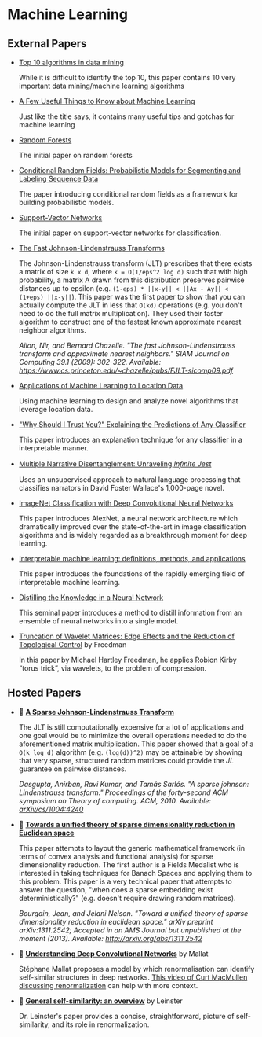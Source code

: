 # Machine Learning


## External Papers

* [Top 10 algorithms in data mining](http://www.cs.uvm.edu/~icdm/algorithms/10Algorithms-08.pdf)

  While it is difficult to identify the top 10, this paper contains 10 very important data mining/machine learning algorithms

* [A Few Useful Things to Know about Machine Learning](http://homes.cs.washington.edu/~pedrod/papers/cacm12.pdf)

  Just like the title says, it contains many useful tips and gotchas for machine learning
* [Random Forests](https://www.stat.berkeley.edu/~breiman/randomforest2001.pdf)

  The initial paper on random forests
* [Conditional Random Fields: Probabilistic Models for Segmenting and Labeling Sequence Data](http://repository.upenn.edu/cgi/viewcontent.cgi?article=1162&context=cis_papers)

  The paper introducing conditional random fields as a framework for building probabilistic models.
* [Support-Vector Networks](http://rd.springer.com/content/pdf/10.1007%2FBF00994018.pdf)

  The initial paper on support-vector networks for classification.

* [The Fast Johnson-Lindenstrauss Transforms](https://www.cs.princeton.edu/~chazelle/pubs/FJLT-sicomp09.pdf)

    The Johnson-Lindenstrauss transform (JLT) prescribes that there exists a matrix of size `k x d`, where `k = O(1/eps^2 log d)` such that with high probability, a matrix A drawn from this distribution preserves pairwise distances up to epsilon (e.g. `(1-eps) * ||x-y|| < ||Ax - Ay|| < (1+eps) ||x-y||`). This paper was the first paper to show that you can actually compute the JLT in less that `O(kd)` operations (e.g. you don't need to do the full matrix multiplication). They used their faster algorithm to construct one of the fastest known approximate nearest neighbor algorithms.

    *Ailon, Nir, and Bernard Chazelle. "The fast Johnson-Lindenstrauss transform and approximate nearest neighbors." SIAM Journal on Computing 39.1 (2009): 302-322. Available: https://www.cs.princeton.edu/~chazelle/pubs/FJLT-sicomp09.pdf*

* [Applications of Machine Learning to Location Data](http://www.berkkapicioglu.com/wp-content/uploads/2013/11/thesis_final.pdf) 

  Using machine learning to design and analyze novel algorithms that leverage location data.

* ["Why Should I Trust You?" Explaining the Predictions of Any Classifier](http://www.kdd.org/kdd2016/papers/files/rfp0573-ribeiroA.pdf)

  This paper introduces an explanation technique for any classifier in a interpretable manner. 

* [Multiple Narrative Disentanglement: Unraveling *Inﬁnite Jest*](http://dreammachin.es/p1-wallace.pdf)

  Uses an unsupervised approach to natural language processing that classifies narrators in David Foster Wallace's 1,000-page novel.

* [ImageNet Classification with Deep Convolutional Neural Networks](http://papers.nips.cc/paper/4824-imagenet-classification-with-deep-convolutional-neural-networks.pdf)

  This paper introduces AlexNet, a neural network architecture which dramatically improved over the state-of-the-art in image classification algorithms and is widely regarded as a breakthrough moment for deep learning.

* [Interpretable machine learning: definitions, methods, and applications](https://arxiv.org/pdf/1901.04592.pdf)

  This paper introduces the foundations of the rapidly emerging field of interpretable machine learning.

* [Distilling the Knowledge in a Neural Network](https://arxiv.org/pdf/1503.02531.pdf)

  This seminal paper introduces a method to distill information from an ensemble of neural networks into a single model.

* [Truncation of Wavelet Matrices: Edge Effects and the Reduction of Topological Control](https://reader.elsevier.com/reader/sd/pii/0024379594000395?token=EB0AA78D59A9648480596F018EFB72E0A02FD5FA70326B24B9D501E1A6869FE72CC4D97FA9ACC8BAB56060D6C908EC83) by Freedman

  In this paper by Michael Hartley Freedman, he applies Robion Kirby “torus trick”, via wavelets, to the problem of compression.


## Hosted Papers

* :scroll: **[A Sparse Johnson-Lindenstrauss Transform](dimensionality_reduction/a-sparse-johnson-lindenstrauss-transform.pdf)**

    The JLT is still computationally expensive for a lot of applications and one goal would be to minimize the overall operations needed to do the aforementioned matrix multiplication. This paper showed that a goal of a `O(k log d)` algorithm (e.g. `(log(d))^2)` may be attainable by showing that very sparse, structured random matrices could provide the *JL* guarantee on pairwise distances.

    *Dasgupta, Anirban, Ravi Kumar, and Tamás Sarlós. "A sparse johnson: Lindenstrauss transform." Proceedings of the forty-second ACM symposium on Theory of computing. ACM, 2010. Available: [arXiv/cs/1004:4240](http://arxiv.org/abs/1004.4240)*

* :scroll: **[Towards a unified theory of sparse dimensionality reduction in Euclidean space](dimensionality_reduction/toward-a-unified-theory-of-sparse-dimensionality-reduction-in-euclidean-space.pdf)**

    This paper attempts to layout the generic mathematical framework (in terms of convex analysis and functional analysis) for sparse dimensionality reduction. The first author is a Fields Medalist who is interested in taking techniques for Banach Spaces and applying them to this problem. This paper is a very technical paper that attempts to answer the question, "when does a sparse embedding exist deterministically?" (e.g. doesn't require drawing random matrices).

    *Bourgain, Jean, and Jelani Nelson. "Toward a unified theory of sparse dimensionality reduction in euclidean space." arXiv preprint arXiv:1311.2542; Accepted in an AMS Journal but unpublished at the moment  (2013). Available: http://arxiv.org/abs/1311.2542*


* :scroll: **[Understanding Deep Convolutional Networks](Understanding-Deep-Convolutional-Networks.pdf)** by Mallat

  Stéphane Mallat proposes a model by which renormalisation can identify self-similar structures in deep networks.  [This video of Curt MacMullen discussing renormalization](https://www.youtube.com/watch?v=_qjPFF5Gv1I) can help with more context. 
  
* :scroll: **[General self-similarity: an overview](General-self-similarity--an-overview.pdf)** by Leinster

  Dr. Leinster's paper provides a concise, straightforward, picture of self-similarity, and its role in renormalization.
